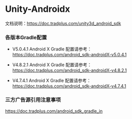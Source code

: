 # Unity-Androidx
文档说明：https://doc.tradplus.com/unity3d_android_sdk

### 各版本Gradle配置

* V5.0.4.1 Android X Gradle 配置请参考：
https://doc.tradplus.com/android_sdk-androidX-v5.0.4.1

* V4.8.2.1 Android X Gradle 配置请参考：
https://doc.tradplus.com/android_sdk-androidX-v4.8.2.1

* V4.7.4.1 Android X Gradle 配置请参考：
https://doc.tradplus.com/android_sdk-androidX-v4.7.4.1

### 三方广告源引用注意事项
https://doc.tradplus.com/android_sdk_gradle_in
